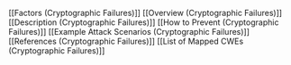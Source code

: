 [[Factors (Cryptographic Failures)]]
[[Overview (Cryptographic Failures)]]
[[Description (Cryptographic Failures)]]
[[How to Prevent (Cryptographic Failures)]]
[[Example Attack Scenarios (Cryptographic Failures)]]
[[References (Cryptographic Failures)]]
[[List of Mapped CWEs (Cryptographic Failures)]]
